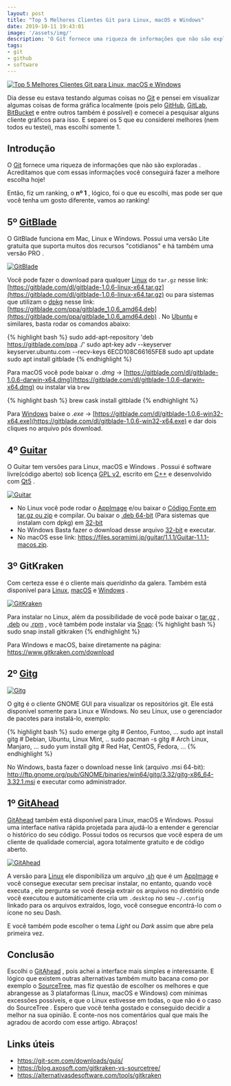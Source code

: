 ```yaml
---
layout: post
title: "Top 5 Melhores Clientes Git para Linux, macOS e Windows"
date: 2019-10-11 19:43:01
image: '/assets/img/'
description: 'O Git fornece uma riqueza de informações que não são exploradas .'
tags:
- git
- github
- software
---
```


[![Top 5 Melhores Clientes Git para Linux, macOS e Windows](/assets/img/git/gitkraken.jpg)](/assets/img/git/gitkraken.jpg)

Dia desse eu estava testando algumas coisas no [Git](https://git-scm.com/) e pensei em visualizar algumas coisas de forma gráfica localmente (pois pelo [GitHub](https://github.com/terroo), [GitLab](https://gitlab.com/terminalroot), [BitBucket](https://bitbucket.com/terminalroot) e entre outros também é possível) e comecei a pesquisar alguns cliente gráficos para isso. E separei os 5 que eu considerei melhores (nem todos eu testei), mas escolhi somente 1.

## Introdução

O [Git](https://terminalroot.com.br/git) fornece uma riqueza de informações que não são exploradas . Acreditamos que com essas informações você conseguirá fazer a melhore escolha hoje!

Então, fiz um ranking, o **nº 1** , lógico, foi o que eu escolhi, mas pode ser que você tenha um gosto diferente, vamos ao ranking!

## 5º [GitBlade](https://gitblade.com/)
O GitBlade funciona em Mac, Linux e Windows. Possui uma versão Lite gratuita que suporta muitos dos recursos "cotidianos" e há também uma versão PRO .

[![GitBlade](https://gitblade.com/screenshots/new/4.png)](https://gitblade.com/screenshots/new/4.png)

Você pode fazer o download para qualquer [Linux](https://terminalroot.com.br/linux/) do `tar.gz` nesse link: [https://gitblade.com/dl/gitblade-1.0.6-linux-x64.tar.gz](https://gitblade.com/dl/gitblade-1.0.6-linux-x64.tar.gz) ou para sistemas que utilizam o [dpkg](https://terminalroot.com.br/2014/12/como-criar-pacotes-deb.html) nesse link: [https://gitblade.com/ppa/gitblade_1.0.6_amd64.deb](https://gitblade.com/ppa/gitblade_1.0.6_amd64.deb) . No [Ubuntu](https://terminalroot.com.br/2019/10/remaster-ubuntu-buntuwm-linux.html) e similares, basta rodar os comandos abaixo:

{% highlight bash %}
sudo add-apt-repository 'deb https://gitblade.com/ppa ./'
sudo apt-key adv --keyserver keyserver.ubuntu.com --recv-keys 6ECD108C66165FE8
sudo apt update
sudo apt install gitblade
{% endhighlight %}

Para macOS você pode baixar o *.dmg* → [https://gitblade.com/dl/gitblade-1.0.6-darwin-x64.dmg](https://gitblade.com/dl/gitblade-1.0.6-darwin-x64.dmg) ou instalar via `brew`

{% highlight bash %}
brew cask install gitblade
{% endhighlight %}

Para [Windows](https://terminalroot.com.br/2018/03/como-usar-o-shell-bash-no-windows.html) baixe o *.exe* → [https://gitblade.com/dl/gitblade-1.0.6-win32-x64.exe](https://gitblade.com/dl/gitblade-1.0.6-win32-x64.exe) e dar dois cliques no arquivo pós download.

<script async src="https://pagead2.googlesyndication.com/pagead/js/adsbygoogle.js"></script>
<!-- Informat -->
<ins class="adsbygoogle"
     style="display:block"
     data-ad-client="ca-pub-2838251107855362"
     data-ad-slot="2327980059"
     data-ad-format="auto"
     data-full-width-responsive="true"></ins>
<script>
(adsbygoogle = window.adsbygoogle || []).push({});
</script>

## 4º [Guitar](https://github.com/soramimi/Guitar)

O Guitar tem versões para Linux, macOS e Windows . Possui é software livre(código aberto) sob licença [GPL v2](https://www.gnu.org/licenses/old-licenses/gpl-2.0.html), escrito em [C++](https://isocpp.org/) e desenvolvido com [Qt5](https://www.qt.io/developers/) .     

[![Guitar](/assets/img/git/guitar.png)](/assets/img/git/guitar.png)

+ No Linux você pode rodar o [AppImage](https://appimage.org/) e/ou baixar o [Código Fonte em tar.gz ou zip](https://github.com/soramimi/Guitar/releases/tag/continuous) e compilar. Ou baixar o [.deb 64-bit](https://files.soramimi.jp/guitar/1.1.1/guitar_1.1.1_amd64.deb) (Para sistemas que instalam com dpkg) em [32-bit](https://files.soramimi.jp/guitar/1.1.1/guitar_1.1.1_i386.deb)
+ No Windows Basta fazer o download desse arquivo [32-bit](https://files.soramimi.jp/guitar/1.1.1/Guitar-1.1.1-win32-installer.exe) e executar.
+ No macOS esse link: <https://files.soramimi.jp/guitar/1.1.1/Guitar-1.1.1-macos.zip>.

<script async src="https://pagead2.googlesyndication.com/pagead/js/adsbygoogle.js"></script>
<!-- Informat -->
<ins class="adsbygoogle"
     style="display:block"
     data-ad-client="ca-pub-2838251107855362"
     data-ad-slot="2327980059"
     data-ad-format="auto"
     data-full-width-responsive="true"></ins>
<script>
(adsbygoogle = window.adsbygoogle || []).push({});
</script>

## 3º GitKraken

Com certeza esse é o cliente mais *queridinho* da galera. Também está disponível para [Linux](https://terminalroot.com.br/linux/), [macOS](https://terminalroot.com.br/2018/03/como-instalar-o-mac-os-x-em-virtualbox-no-linux.html) e [Windows](https://terminalroot.com.br/2018/03/como-usar-o-shell-bash-no-windows.html) .

[![GitKraken](/assets/img/git/gitkraken.jpg)](/assets/img/git/gitkraken.jpg)

Para instalar no Linux, além da possibilidade de você pode baixar o [tar.gz](https://www.gitkraken.com/download) , [.deb](https://www.gitkraken.com/download) ou [.rpm](https://www.gitkraken.com/download) , você também pode instalar via [Snap](https://snapcraft.io/gitkraken):
{% highlight bash %}
sudo snap install gitkraken
{% endhighlight %}

Para Windows e macOS, baixe diretamente na página: <https://www.gitkraken.com/download>

<script async src="https://pagead2.googlesyndication.com/pagead/js/adsbygoogle.js"></script>
<!-- Informat -->
<ins class="adsbygoogle"
     style="display:block"
     data-ad-client="ca-pub-2838251107855362"
     data-ad-slot="2327980059"
     data-ad-format="auto"
     data-full-width-responsive="true"></ins>
<script>
(adsbygoogle = window.adsbygoogle || []).push({});
</script>

## 2º [Gitg](https://wiki.gnome.org/Apps/Gitg/)

[![Gitg](/assets/img/git/gitg.jpg)](/assets/img/git/gitg.jpg)

O gitg é o cliente GNOME GUI para visualizar os repositórios git. Ele está disponível somente para Linux e Windows. No seu Linux, use o gerenciador de pacotes para instalá-lo, exemplo:

{% highlight bash %}
sudo emerge gitg # Gentoo, Funtoo, ...
sudo apt install gitg # Debian, Ubuntu, Linux Mint, ..
sudo pacman -s gitg # Arch Linux, Manjaro, ...
sudo yum install gitg # Red Hat, CentOS, Fedora, ...
{% endhighlight %}

No Windows, basta fazer o download nesse link (arquivo .msi 64-bit): <http://ftp.gnome.org/pub/GNOME/binaries/win64/gitg/3.32/gitg-x86_64-3.32.1.msi> e executar como administrador.


## 1º [GitAhead](https://gitahead.github.io/gitahead.com/)

[GitAhead](https://gitahead.github.io/gitahead.com/) também está disponível para Linux, macOS e Windows. Possui uma interface nativa rápida projetada para ajudá-lo a entender e gerenciar o histórico do seu código. Possui todos os recursos que você espera de um cliente de qualidade comercial, agora totalmente gratuito e de código aberto.

[![GitAhead](/assets/img/git/gitahead.png)](/assets/img/git/gitahead.png)

A versão para [Linux](https://terminalroot.com.br/linux/) ele disponibiliza um arquivo [.sh](https://terminalroot.com.br/shell) que é um [AppImage](https://appimage.org/) e você consegue executar sem precisar instalar, no entanto, quando você executa , ele pergunta se você deseja extrair os arquivos no diretório onde você executou e automáticamente cria um `.desktop` no seu `~/.config` linkado para os arquivos extraídos, logo, você consegue encontrá-lo com o ícone no seu Dash.

E você também pode escolher o tema *Light* ou *Dark* assim que abre pela primeira vez.

## Conclusão

Escolhi o [GitAhead](https://gitahead.github.io/gitahead.com/) , pois achei a interface mais simples e interessante. E lógico que existem outras alternativas também muito bacana como por exemplo o [SourceTree](https://www.sourcetreeapp.com/), mas fiz questão de escolher os melhores e que abrangesse as 3 plataformas (Linux, macOS e Windows) com mínimas excessões possíveis, e que o Linux estivesse em todas, o que não é o caso do SourceTree . Espero que você tenha gostado e conseguido decidir a melhor na sua opinião. E conte-nos nos comentários qual que mais lhe agradou de acordo com esse artigo. Abraços!

## Links úteis

+ <https://git-scm.com/downloads/guis/>
+ <https://blog.axosoft.com/gitkraken-vs-sourcetree/>
+ <https://alternativasdesoftware.com/tools/gitkraken>
    
